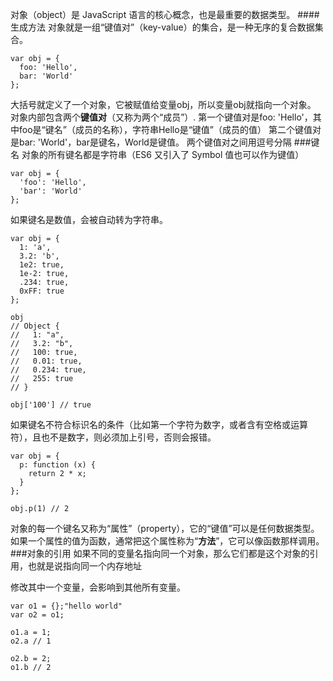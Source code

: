 
对象（object）是 JavaScript 语言的核心概念，也是最重要的数据类型。
####生成方法
对象就是一组“键值对”（key-value）的集合，是一种无序的复合数据集合。
```
var obj = {
  foo: 'Hello',
  bar: 'World'
};
```
大括号就定义了一个对象，它被赋值给变量obj，所以变量obj就指向一个对象。
对象内部包含两个**键值对**（又称为两个“成员”）.
第一个键值对是foo: 'Hello'，其中foo是“键名”（成员的名称），字符串Hello是“键值”（成员的值）
第二个键值对是bar: 'World'，bar是键名，World是键值。
两个键值对之间用逗号分隔
###键名
对象的所有键名都是字符串（ES6 又引入了 Symbol 值也可以作为键值）
```
var obj = {
  'foo': 'Hello',
  'bar': 'World'
};
```
如果键名是数值，会被自动转为字符串。
```
var obj = {
  1: 'a',
  3.2: 'b',
  1e2: true,
  1e-2: true,
  .234: true,
  0xFF: true
};

obj
// Object {
//   1: "a",
//   3.2: "b",
//   100: true,
//   0.01: true,
//   0.234: true,
//   255: true
// }

obj['100'] // true
```
如果键名不符合标识名的条件（比如第一个字符为数字，或者含有空格或运算符），且也不是数字，则必须加上引号，否则会报错。
```
var obj = {
  p: function (x) {
    return 2 * x;
  }
};

obj.p(1) // 2
```
对象的每一个键名又称为“属性”（property），它的“键值”可以是任何数据类型。如果一个属性的值为函数，通常把这个属性称为“**方法**”，它可以像函数那样调用。
###对象的引用
如果不同的变量名指向同一个对象，那么它们都是这个对象的引用，也就是说指向同一个内存地址

修改其中一个变量，会影响到其他所有变量。
```
var o1 = {};"hello world"
var o2 = o1;

o1.a = 1;
o2.a // 1

o2.b = 2;
o1.b // 2
```